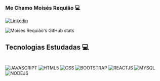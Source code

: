 ### Me Chamo Moisés Requião 💻

[![Linkedin](https://img.shields.io/badge/LinkedIn-0077B5?style=for-the-badge&logo=linkedin&logoColor=white)](https://www.linkedin.com/in/mois%C3%A9s-requi%C3%A3o-do-nascimento-9a1b2b138/)

![Moisés Requião's GitHub stats](https://github-readme-stats.vercel.app/api?username=MoisesRequiao&show_icons=true&theme=transparent)

## Tecnologias Estudadas 💻

<div style="display: inline_block"><br/>
<img align="center" alt="JAVASCRIPT" src= "https://img.shields.io/badge/JavaScript-F7DF1E?style=for-the-badge&logo=javascript&logoColor=black"/>
<img align="center" alt="HTML5" src= "https://img.shields.io/badge/HTML5-E34F26?style=for-the-badge&logo=html5&logoColor=white"/>
<img align="center" alt="CSS" src= "https://img.shields.io/badge/CSS3-1572B6?style=for-the-badge&logo=css3&logoColor=white"/>
<img align="center" alt="BOOTSTRAP" src= "https://img.shields.io/badge/Bootstrap-563D7C?style=for-the-badge&logo=bootstrap&logoColor=white"/>
<img align="center" alt="REACTJS" src= "https://img.shields.io/badge/React-20232A?style=for-the-badge&logo=react&logoColor=61DAFB"/>
<img align="center" alt="MYSQL" src= "https://img.shields.io/badge/MySQL-00000F?style=for-the-badge&logo=mysql&logoColor=white"/>
<img align="center" alt="NODEJS" src= "https://img.shields.io/badge/Node.js-43853D?style=for-the-badge&logo=node.js&logoColor=white"/>
</div>

